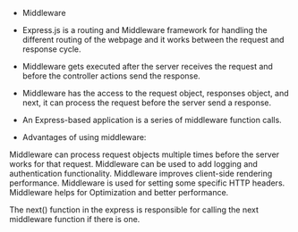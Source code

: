 - Middleware

- Express.js is a routing and Middleware framework for handling the different routing of the webpage and it works between the request and response cycle.
- Middleware gets executed after the server receives the request and before the controller actions send the response.
- Middleware has the access to the request object, responses object, and next, it can process the request before the server send a response.
- An Express-based application is a series of middleware function calls.
 
- Advantages of using middleware:

Middleware can process request objects multiple times before the server works for that request.
Middleware can be used to add logging and authentication functionality.
Middleware improves client-side rendering performance.
Middleware is used for setting some specific HTTP headers.
Middleware helps for Optimization and better performance.

The next() function in the express is responsible for calling the next middleware function if there is one.



